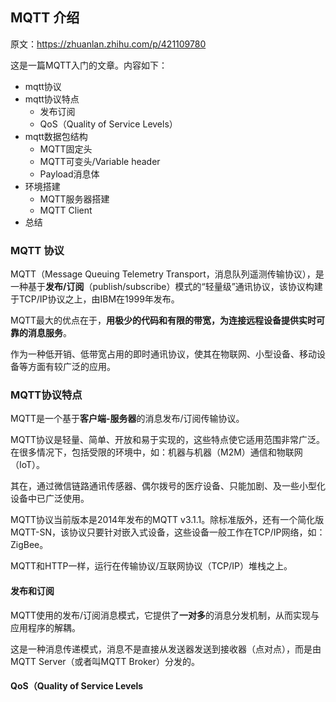 ## MQTT 介绍 ##

原文：https://zhuanlan.zhihu.com/p/421109780

这是一篇MQTT入门的文章。内容如下：

* mqtt协议
* mqtt协议特点
  * 发布订阅
  * QoS（Quality of Service Levels）
* mqtt数据包结构
  * MQTT固定头
  * MQTT可变头/Variable header
  * Payload消息体
* 环境搭建
  * MQTT服务器搭建
  * MQTT Client
* 总结

### MQTT 协议 ###

MQTT（Message Queuing Telemetry Transport，消息队列遥测传输协议），是一种基于**发布/订阅**（publish/subscribe）模式的“轻量级”通讯协议，该协议构建于TCP/IP协议之上，由IBM在1999年发布。

MQTT最大的优点在于，**用极少的代码和有限的带宽，为连接远程设备提供实时可靠的消息服务**。

作为一种低开销、低带宽占用的即时通讯协议，使其在物联网、小型设备、移动设备等方面有较广泛的应用。

### MQTT协议特点 ###

MQTT是一个基于**客户端-服务器**的消息发布/订阅传输协议。

MQTT协议是轻量、简单、开放和易于实现的，这些特点使它适用范围非常广泛。在很多情况下，包括受限的环境中，如：机器与机器（M2M）通信和物联网（IoT）。

其在，通过微信链路通讯传感器、偶尔拨号的医疗设备、只能加剧、及一些小型化设备中已广泛使用。

MQTT协议当前版本是2014年发布的MQTT v3.1.1。除标准版外，还有一个简化版MQTT-SN，该协议只要针对嵌入式设备，这些设备一般工作在TCP/IP网络，如：ZigBee。

MQTT和HTTP一样，运行在传输协议/互联网协议（TCP/IP）堆栈之上。

#### 发布和订阅 ####

MQTT使用的发布/订阅消息模式，它提供了**一对多**的消息分发机制，从而实现与应用程序的解耦。

这是一种消息传递模式，消息不是直接从发送器发送到接收器（点对点），而是由MQTT Server（或者叫MQTT Broker）分发的。

#### QoS（Quality of Service Levels